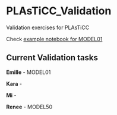 # PLAsTiCC_Validation
Validation exercises for PLAsTiCC


Check [example notebook for MODEL01](https://github.com/emilleishida/PLAsTiCC_Validation/blob/master/pkl/MODEL01/PLAsTiCC_validation_MODEL01.ipynb)


## Current Validation tasks


**Emille** - MODEL01

**Kara** - 

**Mi** - 

**Renee** - MODEL50
